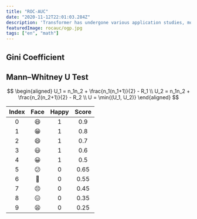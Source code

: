 ```yaml
---
title: "ROC-AUC"
date: "2020-11-12T22:01:03.284Z"
description: 'Transformer has undergone various application studies, model enhancements, etc. This post aims to provide an overview of these studies.'
featuredImage: rocauc/ogp.jpg
tags: ["en", "math"]
---
```


## Gini Coefficient

## Mann–Whitney U Test 

$$
\begin{aligned}
U_1 = n_1n_2 + \frac{n_1(n_1+1)}{2} - R_1 \\
U_2 = n_1n_2 + \frac{n_2(n_2+1)}{2} - R_2 \\
U = \min{(U_1, U_2)}
\end{aligned}
$$

| Index | Face  | Happy | Score |
| :---: | :---: | :---: | :---: |
|   0   |   😆   |   1   |  0.9  |
|   1   |   😁   |   1   |  0.8  |
|   2   |   😄   |   1   |  0.7  |
|   3   |   😃   |   1   |  0.6  |
|   4   |   😀   |   1   |  0.5  |
|   5   |   😕   |   0   | 0.65  |
|   6   |   🙁   |   0   | 0.55  |
|   7   |   😣   |   0   | 0.45  |
|   8   |   😖   |   0   | 0.35  |
|   9   |   😫   |   0   | 0.25  |